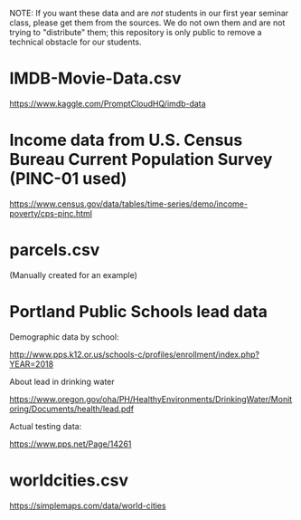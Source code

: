NOTE: If you want these data and are *not* students in our first year seminar class, please get them from the sources. We do not own them and are not trying to "distribute" them; this repository is only public to remove a technical obstacle for our students.

# IMDB-Movie-Data.csv
https://www.kaggle.com/PromptCloudHQ/imdb-data

# Income data from U.S. Census Bureau Current Population Survey (PINC-01 used)

https://www.census.gov/data/tables/time-series/demo/income-poverty/cps-pinc.html

# parcels.csv
(Manually created for an example)

# Portland Public Schools lead data

Demographic data by school:

http://www.pps.k12.or.us/schools-c/profiles/enrollment/index.php?YEAR=2018

About lead in drinking water

https://www.oregon.gov/oha/PH/HealthyEnvironments/DrinkingWater/Monitoring/Documents/health/lead.pdf

Actual testing data:

https://www.pps.net/Page/14261

# worldcities.csv
https://simplemaps.com/data/world-cities

